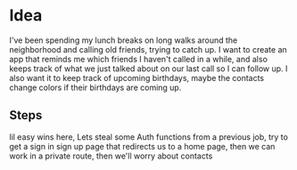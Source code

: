 # Idea

I've been spending my lunch breaks on long walks around the neighborhood and calling old friends, trying to catch up. I want to create an app that reminds me which friends I haven't called in a while, and also keeps track of what we just talked about on our last call so I can follow up. I also want it to keep track of upcoming birthdays, maybe the contacts change colors if their birthdays are coming up.

## Steps

lil easy wins here, Lets steal some Auth functions from a previous job, try to get a sign in sign up page that redirects us to a home page, then we can work in a private route, then we'll worry about contacts
